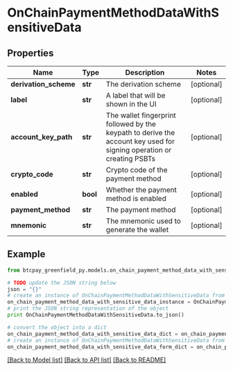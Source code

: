 # OnChainPaymentMethodDataWithSensitiveData


## Properties
Name | Type | Description | Notes
------------ | ------------- | ------------- | -------------
**derivation_scheme** | **str** | The derivation scheme | [optional] 
**label** | **str** | A label that will be shown in the UI | [optional] 
**account_key_path** | **str** | The wallet fingerprint followed by the keypath to derive the account key used for signing operation or creating PSBTs | [optional] 
**crypto_code** | **str** | Crypto code of the payment method | [optional] 
**enabled** | **bool** | Whether the payment method is enabled | [optional] 
**payment_method** | **str** | The payment method | [optional] 
**mnemonic** | **str** | The mnemonic used to generate the wallet | [optional] 

## Example

```python
from btcpay_greenfield_py.models.on_chain_payment_method_data_with_sensitive_data import OnChainPaymentMethodDataWithSensitiveData

# TODO update the JSON string below
json = "{}"
# create an instance of OnChainPaymentMethodDataWithSensitiveData from a JSON string
on_chain_payment_method_data_with_sensitive_data_instance = OnChainPaymentMethodDataWithSensitiveData.from_json(json)
# print the JSON string representation of the object
print OnChainPaymentMethodDataWithSensitiveData.to_json()

# convert the object into a dict
on_chain_payment_method_data_with_sensitive_data_dict = on_chain_payment_method_data_with_sensitive_data_instance.to_dict()
# create an instance of OnChainPaymentMethodDataWithSensitiveData from a dict
on_chain_payment_method_data_with_sensitive_data_form_dict = on_chain_payment_method_data_with_sensitive_data.from_dict(on_chain_payment_method_data_with_sensitive_data_dict)
```
[[Back to Model list]](../README.md#documentation-for-models) [[Back to API list]](../README.md#documentation-for-api-endpoints) [[Back to README]](../README.md)


